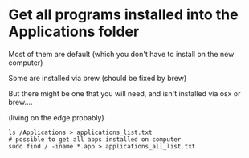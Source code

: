 # Get all programs installed into the Applications folder

Most of them are default (which you don't have to install on the new computer)

Some are installed via brew (should be fixed by brew)

But there might be one that you will need, and isn't installed via osx or brew....

(living on the edge probably)

```
ls /Applications > applications_list.txt
# possible to get all apps installed on computer
sudo find / -iname *.app > applications_all_list.txt
```
